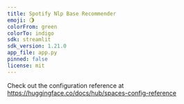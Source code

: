 ```yaml
---
title: Spotify Nlp Base Recommender
emoji: 🌖
colorFrom: green
colorTo: indigo
sdk: streamlit
sdk_version: 1.21.0
app_file: app.py
pinned: false
license: mit
---
```


Check out the configuration reference at https://huggingface.co/docs/hub/spaces-config-reference
